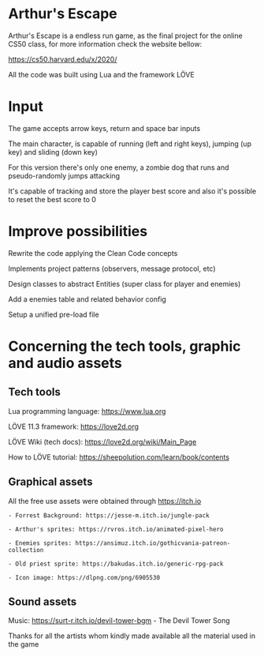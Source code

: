 # **Arthur's Escape**

Arthur's Escape is a endless run game, as the final project for the online CS50 class, 
for more information check the website bellow:

https://cs50.harvard.edu/x/2020/

All the code was built using Lua and the framework LÖVE

# Input

The game accepts arrow keys, return and space bar inputs

The main character, is capable of running (left and right keys), jumping (up key) and sliding (down key)

For this version there's only one enemy, a zombie dog that runs and pseudo-randomly jumps attacking

It's capable of tracking and store the player best score and also it's possible to reset the best score to 0

# Improve possibilities

Rewrite the code applying the Clean Code concepts

Implements project patterns (observers, message protocol, etc)

Design classes to abstract Entities (super class for player and enemies)

Add a enemies table and related behavior config

Setup a unified pre-load file

# Concerning the tech tools, graphic and audio assets

## Tech tools

Lua programming language: https://www.lua.org

LÖVE 11.3 framework: https://love2d.org

LÖVE Wiki (tech docs): https://love2d.org/wiki/Main_Page

How to LÖVE tutorial: https://sheepolution.com/learn/book/contents

## Graphical assets

All the free use assets were obtained through https://itch.io

    - Forrest Background: https://jesse-m.itch.io/jungle-pack

    - Arthur's sprites: https://rvros.itch.io/animated-pixel-hero

    - Enemies sprites: https://ansimuz.itch.io/gothicvania-patreon-collection

    - Old priest sprite: https://bakudas.itch.io/generic-rpg-pack

    - Icon image: https://dlpng.com/png/6905530

## Sound assets

Music: https://surt-r.itch.io/devil-tower-bgm - The Devil Tower Song

Thanks for all the artists whom kindly made available 
all the material used in the game